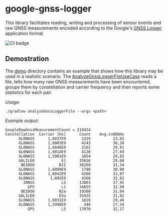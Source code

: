 # google-gnss-logger
This library facilitates reading, writing and processing of sensor events and raw GNSS measurements encoded according to the Google's [GNSS Logger](https://play.google.com/store/apps/details?id=com.google.android.apps.location.gps.gnsslogger) application format.

![CI badge](https://github.com/giulioscattolin/google-gnss-logger/actions/workflows/gradle.yml/badge.svg)

## Demostration
The [demo](/src/main/java/com/github/giulioscattolin/demo) directory contains an example that shows how this library may be used in a realistic scenario.  The [AnalyzeGnssLoggerFileUseCase](/src/main/java/com/github/giulioscattolin/demo/AnalyzeGnssLoggerFileUseCase.java)  reads a file, tells how many raw GNSS measurements have been encountered, groups them by constellation and carrier frequency and then reports some statistics for each pair.

_Usage:_
```shell
./gradlew analyzeGnssLoggerFile --args <path>
```

_Example output:_
```text
GoogleRawGnssMeasurementCount = 218414
Constellation  Carrier [Hz]      Count    Avg.Cn0DbHz
      GLONASS      1,6037E9       1319          23,03
      GLONASS      1,6003E9       4243          36,28
      GLONASS      1,6048E9       2162          29,91
      GLONASS      1,6014E9       4128          27,69
      GLONASS      1,5981E9       1654          29,82
      GALILEO            E1      35816          29,68
       BEIDOU           B1I      36268          31,34
      GLONASS      1,6009E9       1798          30,80
      GLONASS      1,6042E9       4260          31,07
      GLONASS       1,602E9       4260          32,82
        IRNSS            L5      13803          27,92
          GPS            L1      34655          31,99
       BEIDOU           B2a      19386          31,04
      GALILEO           E5a      35425          31,02
      GLONASS      1,6031E9       1819          29,46
      GLONASS      1,5998E9        348          27,34
          GPS            L5      17070          32,17
```
